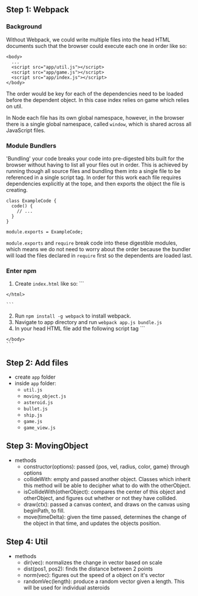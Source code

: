 ## Step 1: Webpack
### Background
Without Webpack, we could write multiple files into the head HTML documents such that the browser could execute each one in order like so:

```
<body>
  ...
  <script src="app/util.js"></script>
  <script src="app/game.js"></script>
  <script src="app/index.js"></script>
</body>

```
The order would be key for each of the dependencies need to be loaded before the dependent object. In this case index relies on game which relies on util.

In Node each file has its own global namespace, however, in the browser there is a single global namespace, called `window`, which is shared across all JavaScript files.

### Module Bundlers
'Bundling' your code breaks your code into pre-digested bits built for the browser without having to list all your files out in order. This is achieved by running though all source files and bundling them into a single file to be referenced in a single script tag. In order for this work each file requires dependencies explicitly at the tope, and then exports the object the file is creating.

```
class ExampleCode {
  code() {
    // ...
  }
}

module.exports = ExampleCode;
```

`module.exports` and `require` break code into these digestible modules, which means we do not need to worry about the order because the bundler will load the files declared in `require` first so the dependents are loaded last.

### Enter npm
  1. Create `index.html` like so:
    ```
    <html>
      <head>
        <meta charset="utf-8">
        <title>Asteroids</title>
      </head>
      <body>
      </body>
    </html>

    ```
  2. Run `npm install -g webpack` to install webpack.
  3. Navigate to app directory and run `webpack app.js bundle.js`
  4. In your head HTML file add the following script tag
    ```
    <body>
      <script src="dist/bundle.js"> </script>
    </body>
    ```

## Step 2: Add files
  * create `app` folder
  * inside `app` folder:
    * `util.js`
    * `moving_object.js`
    * `asteroid.js`
    * `bullet.js`
    * `ship.js`
    * `game.js`
    * `game_view.js`

## Step 3: MovingObject
  * methods
    * constructor(options): passed {pos, vel, radius, color, game} through options
    * collideWith: empty and passed another object. Classes which inherit this method will be able to decipher what to do with the otherObject.
    * isCollideWith(otherObject): compares the center of this object and otherObject, and figures out whether or not they have collided.
    * draw(ctx): passed a canvas context, and draws on the canvas using beginPath, to fill.
    * move(timeDelta): given the time passed, determines the change of the object in that time, and updates the objects position.

## Step 4: Util
  * methods
    * dir(vec): normalizes the change in vector based on scale
    * dist(pos1, pos2): finds the distance between 2 points
    * norm(vec): figures out the speed of a object on it's vector
    * randomVec(length): produce a random vector given a length. This will be used for individual asteroids
